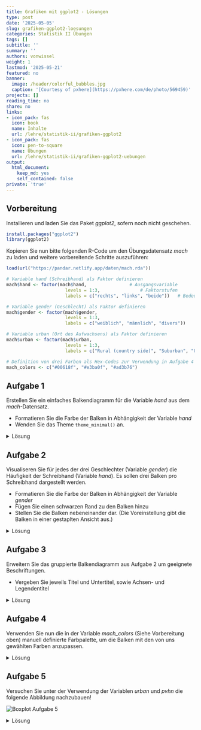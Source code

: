 ```yaml
---
title: Grafiken mit ggplot2 - Lösungen
type: post
date: '2025-05-05'
slug: grafiken-ggplot2-loesungen
categories: Statistik II Übungen
tags: []
subtitle: ''
summary: ''
authors: vonwissel
weight: 1
lastmod: '2025-05-21'
featured: no
banner:
  image: /header/colorful_bubbles.jpg
  caption: '[Courtesy of pxhere](https://pxhere.com/de/photo/569459)'
projects: []
reading_time: no
share: no
links:
- icon_pack: fas
  icon: book
  name: Inhalte
  url: /lehre/statistik-ii/grafiken-ggplot2
- icon_pack: fas
  icon: pen-to-square
  name: Übungen
  url: /lehre/statistik-ii/grafiken-ggplot2-uebungen
output:
  html_document:
    keep_md: yes
    self_contained: false
private: 'true'
---
```





## Vorbereitung

Installieren und laden Sie das Paket *ggplot2*, sofern noch nicht geschehen.


``` r
install.packages("ggplot2")
library(ggplot2)
```

Kopieren Sie nun bitte folgenden R-Code um den Übungsdatensatz *mach* zu laden und weitere vorbereitende Schritte auszuführen:


``` r
load(url("https://pandar.netlify.app/daten/mach.rda"))

# Variable hand (Schreibhand) als Faktor definieren
mach$hand <- factor(mach$hand,                # Ausgangsvariable
                      levels = 1:3,               # Faktorstufen
                      labels = c("rechts", "links", "beide"))   # Bedeutung

# Variable gender (Geschlecht) als Faktor definieren
mach$gender <- factor(mach$gender,
                      levels = 1:3,
                      labels = c("weiblich", "männlich", "divers"))

# Variable urban (Ort des Aufwachsens) als Faktor definieren
mach$urban <- factor(mach$urban,
                      levels = 1:3,
                      labels = c("Rural (country side)", "Suburban", "Urban (town / city)"))

# Definition von drei Farben als Hex-Codes zur Verwendung in Aufgabe 4
mach_colors <- c("#00618f", "#e3ba0f", "#ad3b76")
```

## Aufgabe 1

Erstellen Sie ein einfaches Balkendiagramm für die Variable *hand* aus dem *mach*-Datensatz.
- Formatieren Sie die Farbe der Balken in Abhängigkeit der Variable *hand*
- Wenden Sie das Theme `theme_minimal()` an.

<details>

<summary>Lösung</summary>


``` r
ggplot(mach, aes(x = hand)) +    # Erstellen eines leeren ggplots für den Datensatz 'mach' und der Variable 'hand' auf der x-Achse
  geom_bar(aes(fill = hand)) +   # Erweitern um eine Ebene mit Balkendiagramm. Festlegen der Farben der Balken in Abhängigkeit der Variable 'hand'
  theme_minimal()                # Verwendung des gefragten Themes
```

</details>

## Aufgabe 2

Visualiseren Sie für jedes der drei Geschlechter (Variable *gender*) die Häufigkeit der Schreibhand (Variable *hand*). Es sollen drei Balken pro Schreibhand dargestellt werden.
- Formatieren Sie die Farbe der Balken in Abhängigkeit der Variable *gender*
- Fügen Sie einen schwarzen Rand zu den Balken hinzu
- Stellen Sie die Balken nebeneinander dar. (Die Voreinstellung gibt die Balken in einer gestaplten Ansicht aus.)

<details>

<summary>Lösung</summary>


``` r
ggplot(mach, aes(x = hand, group = gender)) +                         # Grundstruktur: x-Achse = 'hand', gruppiert nach 'gender'
  geom_bar(aes(fill = gender), color = 'black', position = 'dodge')   # Balken farbig nach Geschlecht, mit schwarzem Rand, nebeneinander dargestellt 
```

</details>

## Aufgabe 3

Erweitern Sie das gruppierte Balkendiagramm aus Aufgabe 2 um geeignete Beschriftungen.
- Vergeben Sie jeweils Titel und Untertitel, sowie Achsen- und Legendentitel

<details>

<summary>Lösung</summary>


``` r
ggplot(mach, aes(x = hand, group = gender)) +  
  geom_bar(aes(fill = gender), color = "black", position = "dodge") +  # Gruppiertes Balkendiagramm wie in Aufgabe 2
  labs(x = "Schreibhand", y = "Anzahl", fill = "Geschlecht") +         # Achsen- und Legendentitel ergänzen
  ggtitle("Verteilung der Schreihand nach Geschlecht",                 # Haupttitel
          "(Daten aus dem mach-Datensatz)")                            # Untertitel
```

</details>

## Aufgabe 4

Verwenden Sie nun die in der Variable *mach_colors* (Siehe Vorbereitung oben) manuell definierte Farbpalette, um die Balken mit den von uns gewählten Farben anzupassen.

<details>

<summary>Lösung</summary>


``` r
ggplot(mach, aes(x = hand, group = gender)) +  
  geom_bar(aes(fill = gender), color = "black", position = "dodge") +  # Gruppiertes Balkendiagramm
  scale_fill_manual(values = mach_colors) +                            # Eigene Farbpalette anwenden
  labs(x = "Schreibhand", y = "Anzahl", fill = "Geschlecht") +         # Beschriftungen setzen
  ggtitle("Verteilung der Schreihand nach Geschlecht",
          "(Daten aus dem mach-Datensatz)")
```

</details>

## Aufgabe 5

Versuchen Sie unter der Verwendung der Variablen *urban* und *pvhn* die folgende Abbildung nachzubauen! 

![Boxplot Aufgabe 5](/grafiken-ggplot2-aufgabe5.png)

<details>

<summary>Lösung</summary>


``` r
ggplot(mach, aes(x = urban, y = pvhn, fill = urban)) +
  geom_boxplot() +
  scale_fill_manual(values = mach_colors) +
  theme_minimal() +
  labs(
    x = "Childhood Environment",             # x-Achsenbeschriftung
    y = "Positive View of Human Nature",     # y-Achsenbeschriftung
    fill = "Urbanization Level"              # Erklärende Legende statt Variablennamen "urban"
  ) +
  ggtitle(
    "Positive View of Human Nature by Childhood Environment",  # Title des Boxplots
    subtitle = "Grouped by self-reported urbanization level"   # Subtitle des Boxplots
  )
```

</details>
